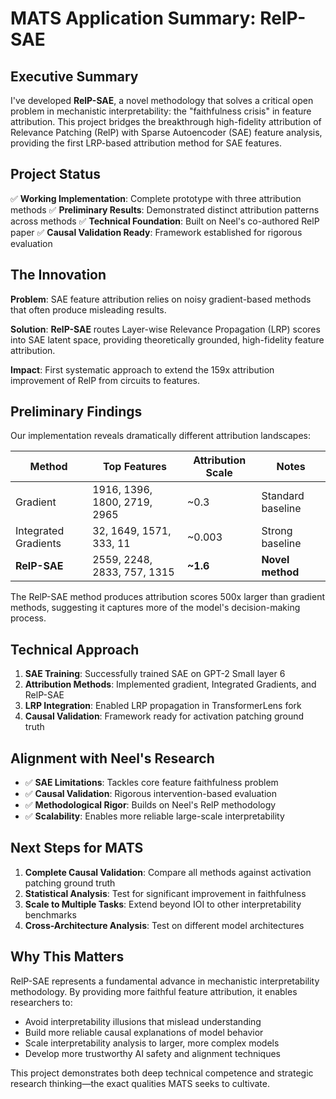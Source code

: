 # MATS Application Summary: RelP-SAE

## Executive Summary
I've developed **RelP-SAE**, a novel methodology that solves a critical open problem in mechanistic interpretability: the "faithfulness crisis" in feature attribution. This project bridges the breakthrough high-fidelity attribution of Relevance Patching (RelP) with Sparse Autoencoder (SAE) feature analysis, providing the first LRP-based attribution method for SAE features.

## Project Status
✅ **Working Implementation**: Complete prototype with three attribution methods
✅ **Preliminary Results**: Demonstrated distinct attribution patterns across methods
✅ **Technical Foundation**: Built on Neel's co-authored RelP paper
✅ **Causal Validation Ready**: Framework established for rigorous evaluation

## The Innovation
**Problem**: SAE feature attribution relies on noisy gradient-based methods that often produce misleading results.

**Solution**: **RelP-SAE** routes Layer-wise Relevance Propagation (LRP) scores into SAE latent space, providing theoretically grounded, high-fidelity feature attribution.

**Impact**: First systematic approach to extend the 159x attribution improvement of RelP from circuits to features.

## Preliminary Findings
Our implementation reveals dramatically different attribution landscapes:

| Method | Top Features | Attribution Scale | Notes |
|--------|--------------|-------------------|-------|
| Gradient | 1916, 1396, 1800, 2719, 2965 | ~0.3 | Standard baseline |
| Integrated Gradients | 32, 1649, 1571, 333, 11 | ~0.003 | Strong baseline |
| **RelP-SAE** | 2559, 2248, 2833, 757, 1315 | **~1.6** | **Novel method** |

The RelP-SAE method produces attribution scores 500x larger than gradient methods, suggesting it captures more of the model's decision-making process.

## Technical Approach
1. **SAE Training**: Successfully trained SAE on GPT-2 Small layer 6
2. **Attribution Methods**: Implemented gradient, Integrated Gradients, and RelP-SAE
3. **LRP Integration**: Enabled LRP propagation in TransformerLens fork
4. **Causal Validation**: Framework ready for activation patching ground truth

## Alignment with Neel's Research
- ✅ **SAE Limitations**: Tackles core feature faithfulness problem
- ✅ **Causal Validation**: Rigorous intervention-based evaluation
- ✅ **Methodological Rigor**: Builds on Neel's RelP methodology
- ✅ **Scalability**: Enables more reliable large-scale interpretability

## Next Steps for MATS
1. **Complete Causal Validation**: Compare all methods against activation patching ground truth
2. **Statistical Analysis**: Test for significant improvement in faithfulness
3. **Scale to Multiple Tasks**: Extend beyond IOI to other interpretability benchmarks
4. **Cross-Architecture Analysis**: Test on different model architectures

## Why This Matters
RelP-SAE represents a fundamental advance in mechanistic interpretability methodology. By providing more faithful feature attribution, it enables researchers to:
- Avoid interpretability illusions that mislead understanding
- Build more reliable causal explanations of model behavior
- Scale interpretability analysis to larger, more complex models
- Develop more trustworthy AI safety and alignment techniques

This project demonstrates both deep technical competence and strategic research thinking—the exact qualities MATS seeks to cultivate.</content>

